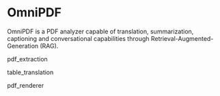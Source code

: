 # OmniPDF

OmniPDF is a PDF analyzer capable of translation, summarization, captioning and conversational capabilities through Retrieval-Augmented-Generation (RAG). 

pdf_extraction

table_translation

pdf_renderer